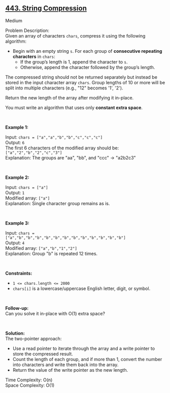 
<h2><a href="https://leetcode.com/problems/string-compression/">443. String Compression</a></h2>
Medium

Problem Description:  
Given an array of characters <code>chars</code>, compress it using the following algorithm:

- Begin with an empty string <code>s</code>. For each group of <b>consecutive repeating characters</b> in <code>chars</code>:  
  - If the group’s length is 1, append the character to <code>s</code>.  
  - Otherwise, append the character followed by the group’s length.

The compressed string should not be returned separately but instead be stored in the input character array <code>chars</code>.
Group lengths of 10 or more will be split into multiple characters (e.g., "12" becomes '1', '2').

Return the new length of the array after modifying it in-place.

You must write an algorithm that uses only <b>constant extra space</b>.

<br>

<b>Example 1:</b>

Input: <code>chars = ["a","a","b","b","c","c","c"]</code>  
Output: <code>6</code>  
The first 6 characters of the modified array should be: <code>["a","2","b","2","c","3"]</code>  
Explanation: The groups are "aa", "bb", and "ccc" → "a2b2c3"

<br>

<b>Example 2:</b>

Input: <code>chars = ["a"]</code>  
Output: <code>1</code>  
Modified array: <code>["a"]</code>  
Explanation: Single character group remains as is.

<br>

<b>Example 3:</b>

Input: <code>chars = ["a","b","b","b","b","b","b","b","b","b","b","b","b"]</code>  
Output: <code>4</code>  
Modified array: <code>["a","b","1","2"]</code>  
Explanation: Group "b" is repeated 12 times.

<br>

<b>Constraints:</b>

- <code>1 <= chars.length <= 2000</code>  
- <code>chars[i]</code> is a lowercase/uppercase English letter, digit, or symbol.

<br>

<b>Follow-up:</b>  
Can you solve it in-place with O(1) extra space?

<br>

<b>Solution:</b>  
The two-pointer approach:  
- Use a read pointer to iterate through the array and a write pointer to store the compressed result.  
- Count the length of each group, and if more than 1, convert the number into characters and write them back into the array.  
- Return the value of the write pointer as the new length.

Time Complexity: O(n)  
Space Complexity: O(1)
